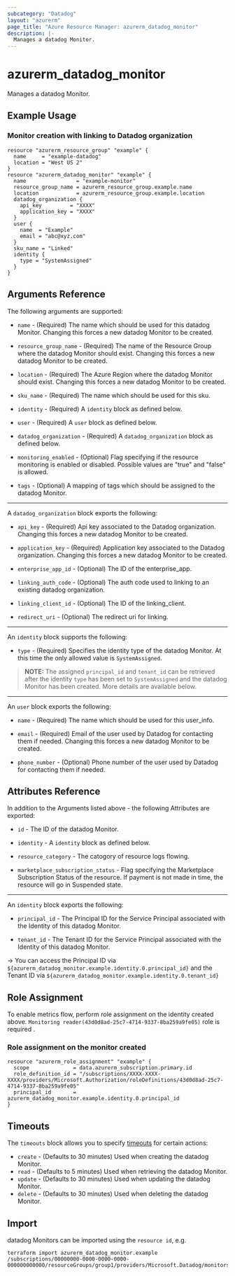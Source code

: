 ```yaml
---
subcategory: "Datadog"
layout: "azurerm"
page_title: "Azure Resource Manager: azurerm_datadog_monitor"
description: |-
  Manages a datadog Monitor.
---
```


# azurerm_datadog_monitor

Manages a datadog Monitor.

## Example Usage

###  Monitor creation with linking to Datadog organization
```hcl
resource "azurerm_resource_group" "example" {
  name     = "example-datadog"
  location = "West US 2"
}
resource "azurerm_datadog_monitor" "example" {
  name                = "example-monitor"
  resource_group_name = azurerm_resource_group.example.name
  location            = azurerm_resource_group.example.location
  datadog_organization {
    api_key         = "XXXX"
    application_key = "XXXX"
  }
  user {
    name  = "Example"
    email = "abc@xyz.com"
  }
  sku_name = "Linked"
  identity {
    type = "SystemAssigned"
  }
}
```

## Arguments Reference

The following arguments are supported:

* `name` - (Required) The name which should be used for this datadog Monitor. Changing this forces a new datadog Monitor to be created.

* `resource_group_name` - (Required) The name of the Resource Group where the datadog Monitor should exist. Changing this forces a new datadog Monitor to be created.

* `location` - (Required) The Azure Region where the datadog Monitor should exist. Changing this forces a new datadog Monitor to be created.

* `sku_name` - (Required) The name which should be used for this sku.

* `identity` - (Required) A `identity` block as defined below.

* `user` - (Required) A `user` block as defined below.

* `datadog_organization` - (Required) A `datadog_organization` block as defined below.

* `monitoring_enabled` - (Optional) Flag specifying if the resource monitoring is enabled or disabled. Possible values are "true" and "false" is allowed.

* `tags` - (Optional) A mapping of tags which should be assigned to the datadog Monitor.

---

A `datadog_organization` block exports the following:

* `api_key` - (Required) Api key associated to the Datadog organization. Changing this forces a new datadog Monitor to be created.

* `application_key` - (Required) Application key associated to the Datadog organization. Changing this forces a new datadog Monitor to be created.

* `enterprise_app_id` - (Optional) The ID of the enterprise_app.

* `linking_auth_code` - (Optional) The auth code used to linking to an existing datadog organization.

* `linking_client_id` - (Optional) The ID of the linking_client.

* `redirect_uri` - (Optional) The redirect uri for linking.

---

An `identity` block supports the following:

* `type` - (Required) Specifies the identity type of the datadog Monitor. At this time the only allowed value is `SystemAssigned`.

> **NOTE:** The assigned `principal_id` and `tenant_id` can be retrieved after the identity `type` has been set to `SystemAssigned` and the datadog Monitor has been created. More details are available below.
---

An `user` block exports the following:

* `name` - (Required) The name which should be used for this user_info.

* `email` - (Required) Email of the user used by Datadog for contacting them if needed. Changing this forces a new datadog Monitor to be created.

* `phone_number` - (Optional) Phone number of the user used by Datadog for contacting them if needed.

## Attributes Reference

In addition to the Arguments listed above - the following Attributes are exported:

* `id` - The ID of the datadog Monitor.

* `identity` - A `identity` block as defined below.

* `resource_category` - The catogory of resource logs flowing.

* `marketplace_subscription_status` - Flag specifying the Marketplace Subscription Status of the resource. If payment is not made in time, the resource will go in Suspended state.

---

An `identity` block exports the following:

* `principal_id` - The Principal ID for the Service Principal associated with the Identity of this datadog Monitor.

* `tenant_id` - The Tenant ID for the Service Principal associated with the Identity of this datadog Monitor.

-> You can access the Principal ID via `${azurerm_datadog_monitor.example.identity.0.principal_id}` and the Tenant ID via `${azurerm_datadog_monitor.example.identity.0.tenant_id}`

## Role Assignment

To enable metrics flow, perform role assignment on the identity created above. `Monitoring reader(43d0d8ad-25c7-4714-9337-8ba259a9fe05)` role is required .

### Role assignment on the monitor created
```hcl
resource "azurerm_role_assignment" "example" {
  scope              = data.azurerm_subscription.primary.id
  role_definition_id = "/subscriptions/XXXX-XXXX-XXXX/providers/Microsoft.Authorization/roleDefinitions/43d0d8ad-25c7-4714-9337-8ba259a9fe05"
  principal_id       = azurerm_datadog_monitor.example.identity.0.principal_id
}
```
## Timeouts

The `timeouts` block allows you to specify [timeouts](https://www.terraform.io/docs/configuration/resources.html#timeouts) for certain actions:

* `create` - (Defaults to 30 minutes) Used when creating the datadog Monitor.
* `read` - (Defaults to 5 minutes) Used when retrieving the datadog Monitor.
* `update` - (Defaults to 30 minutes) Used when updating the datadog Monitor.
* `delete` - (Defaults to 30 minutes) Used when deleting the datadog Monitor.

## Import

datadog Monitors can be imported using the `resource id`, e.g.

```shell
terraform import azurerm_datadog_monitor.example /subscriptions/00000000-0000-0000-0000-000000000000/resourceGroups/group1/providers/Microsoft.Datadog/monitors/monitor1
```
